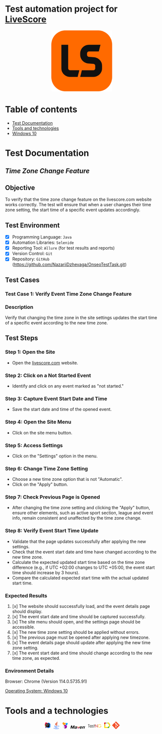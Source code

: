 # Test automation project for [LiveScore](https://www.livescore.com/en/)

<p align="center">
  <img src="media/logotypes/live_score_icon.png" alt="Toolsqa" width="200" height="200">
</p>

# <a name="TableOfContents">Table of contents</a>

+ [Test Documentation](#Documentation)
+ [Tools and technologies](#tools_trechnology)
+ [Windows 10](#Windows_10)


# <a name="Description">Test Documentation</a>

## _Time Zone Change Feature_

## Objective

To verify that the time zone change feature on the livescore.com website works correctly. The test will ensure that when
a user changes their time zone setting, the start time of a specific event updates accordingly.

## Test Environment

- [x] Programming Language: `Java`
- [x] Automation Libraries: `Selenide`
- [x] Reporting Tool: `Allure` (for test results and reports)
- [x] Version Control: `Git`
- [x] Repository: `GitHub` (https://github.com/NazariiDzhevaga/OnseoTestTask.git)

## Test Cases

### Test Case 1: Verify Event Time Zone Change Feature

### Description

Verify that changing the time zone in the site settings updates the start time of a specific event according to the new
time zone.

## Test Steps

### Step 1: Open the Site

* Open the [livescore.com](https://www.livescore.com/en/) website.
### Step 2: Click on a Not Started Event
* Identify and click on any event marked as "not started."
### Step 3: Capture Event Start Date and Time
* Save the start date and time of the opened event.
### Step 4: Open the Site Menu
* Click on the site menu button.
### Step 5: Access Settings
* Click on the "Settings" option in the menu.
### Step 6: Change Time Zone Setting
* Choose a new time zone option that is not "Automatic".
* Click on the "Apply" button.
### Step 7: Check Previous Page is Opened
* After changing the time zone setting and clicking the "Apply" button, ensure other elements, such as active sport section, league and event info, remain consistent and unaffected by the time zone change.
### Step 8: Verify Event Start Time Update
* Validate that the page updates successfully after applying the new settings.
* Check that the event start date and time have changed according to the new time zone.
* Calculate the expected updated start time based on the time zone difference (e.g., if UTC +02:00 changes to UTC +05:00, the event start time should increase by 3 hours).
* Compare the calculated expected start time with the actual updated start time.

### Expected Results

1. [x] The website should successfully load, and the event details page should display.
2. [x] The event start date and time should be captured successfully.
3. [x] The site menu should open, and the settings page should be accessible.
4. [x] The new time zone setting should be applied without errors.
5. [x] The previous page must be opened after applying new timezone.
6. [x] The event details page should update after applying the new time zone setting.
7. [x] The event start date and time should change according to the new time zone, as expected.

### Environment Details
Browser: Chrome (Version 114.0.5735.91)


<a name="Windows_10">[Operating System: Windows 10](https://www.microsoft.com/uk-ua/)</a>


# <a name="tools_trechnology">Tools and a technologies</a>
<p align="center">
  <code><img width="5%" title="IntelliJ IDEA" src="./media/logotypes/IDEA-logo.svg"></code>
  <code><img width="5%" title="Java" src="./media/logotypes/java-logo.svg"></code>
  <code><img width="5%" title="Selenide" src="./media/logotypes/selenide-logo.svg"></code>
  <code><img width="10%" title="Maven" src="./media/logotypes/maven-logo.png"></code>
  <code><img width="10%" title="TestNG" src="./media/logotypes/test.webp"></code>
  <code><img width="5%" title="Allure Report" src="./media/logotypes/allure-Report-logo.svg"></code>
  <code><img width="5%" title="Github" src="./media/logotypes/git-logo.svg"></code>

</p>